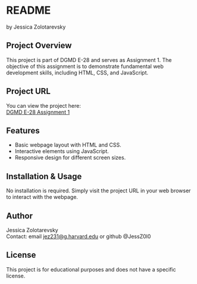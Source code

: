 # README
by Jessica Zolotarevsky

## Project Overview
This project is part of DGMD E-28 and serves as Assignment 1. The objective of this assignment is to demonstrate fundamental web development skills, including HTML, CSS, and JavaScript.

## Project URL
You can view the project here:  
[DGMD E-28 Assignment 1](https://jessz0l0.github.io/DGMD_E_28_Assignment_1/)

## Features
- Basic webpage layout with HTML and CSS.
- Interactive elements using JavaScript.
- Responsive design for different screen sizes.

## Installation & Usage
No installation is required. Simply visit the project URL in your web browser to interact with the webpage.

## Author
Jessica Zolotarevsky  
Contact: email jez231@g.harvard.edu or github @JessZ0l0

## License
This project is for educational purposes and does not have a specific license.
